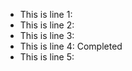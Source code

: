 * This is line 1: 
* This is line 2: 
* This is line 3: 
* This is line 4: Completed
* This is line 5: 
